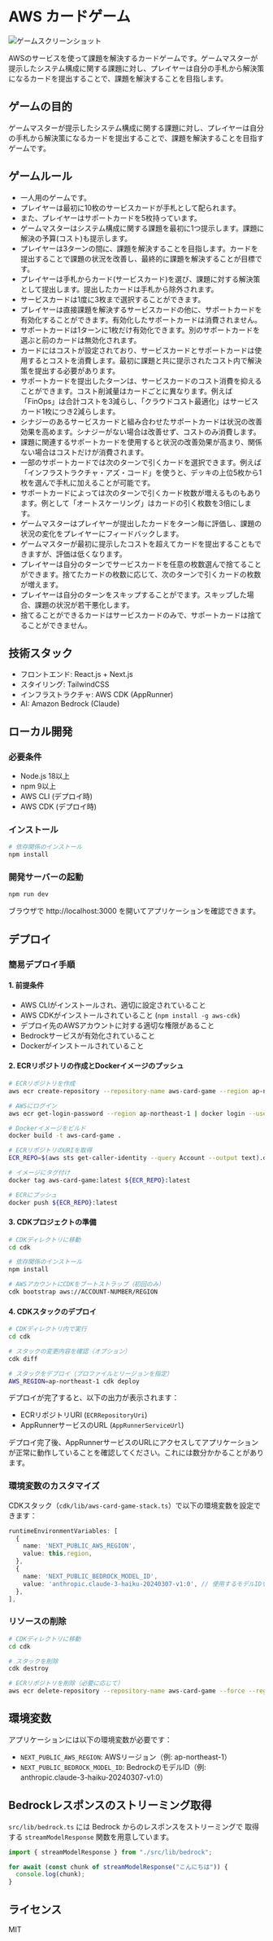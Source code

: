 # AWS カードゲーム

![ゲームスクリーンショット](public/screenshots/game-screen.png)

AWSのサービスを使って課題を解決するカードゲームです。ゲームマスターが提示したシステム構成に関する課題に対し、プレイヤーは自分の手札から解決策になるカードを提出することで、課題を解決することを目指します。

## ゲームの目的

ゲームマスターが提示したシステム構成に関する課題に対し、プレイヤーは自分の手札から解決策になるカードを提出することで、課題を解決することを目指すゲームです。

## ゲームルール

* 一人用のゲームです。
* プレイヤーは最初に10枚のサービスカードが手札として配られます。
* また、プレイヤーはサポートカードを5枚持っています。
* ゲームマスターはシステム構成に関する課題を最初に1つ提示します。課題に解決の予算(コスト)も提示します。
* プレイヤーは3ターンの間に、課題を解決することを目指します。カードを提出することで課題の状況を改善し、最終的に課題を解決することが目標です。
* プレイヤーは手札からカード(サービスカード)を選び、課題に対する解決策として提出します。提出したカードは手札から除外されます。
* サービスカードは1度に3枚まで選択することができます。
* プレイヤーは直接課題を解決するサービスカードの他に、サポートカードを有効化することができます。有効化したサポートカードは消費されません。
* サポートカードは1ターンに1枚だけ有効化できます。別のサポートカードを選ぶと前のカードは無効化されます。
* カードにはコストが設定されており、サービスカードとサポートカードは使用するとコストを消費します。最初に課題と共に提示されたコスト内で解決策を提出する必要があります。
* サポートカードを提出したターンは、サービスカードのコスト消費を抑えることができます。コスト削減量はカードごとに異なります。例えば「FinOps」は合計コストを3減らし、「クラウドコスト最適化」はサービスカード1枚につき2減らします。
* シナジーのあるサービスカードと組み合わせたサポートカードは状況の改善効果を高めます。シナジーがない場合は改善せず、コストのみ消費します。
* 課題に関連するサポートカードを使用すると状況の改善効果が高まり、関係ない場合はコストだけが消費されます。
* 一部のサポートカードでは次のターンで引くカードを選択できます。例えば「インフラストラクチャ・アズ・コード」を使うと、デッキの上位5枚から1枚を選んで手札に加えることが可能です。
* サポートカードによっては次のターンで引くカード枚数が増えるものもあります。例として「オートスケーリング」はカードの引く枚数を3倍にします。
* ゲームマスターはプレイヤーが提出したカードをターン毎に評価し、課題の状況の変化をプレイヤーにフィードバックします。
* ゲームマスターが最初に提示したコストを超えてカードを提出することもできますが、評価は低くなります。
* プレイヤーは自分のターンでサービスカードを任意の枚数選んで捨てることができます。捨てたカードの枚数に応じて、次のターンで引くカードの枚数が増えます。
* プレイヤーは自分のターンをスキップすることがでます。スキップした場合、課題の状況が若干悪化します。
* 捨てることができるカードはサービスカードのみで、サポートカードは捨てることができません。

## 技術スタック

* フロントエンド: React.js + Next.js
* スタイリング: TailwindCSS
* インフラストラクチャ: AWS CDK (AppRunner)
* AI: Amazon Bedrock (Claude)

## ローカル開発

### 必要条件

* Node.js 18以上
* npm 9以上
* AWS CLI (デプロイ時)
* AWS CDK (デプロイ時)

### インストール

```bash
# 依存関係のインストール
npm install
```

### 開発サーバーの起動

```bash
npm run dev
```

ブラウザで http://localhost:3000 を開いてアプリケーションを確認できます。

## デプロイ

### 簡易デプロイ手順

#### 1. 前提条件

* AWS CLIがインストールされ、適切に設定されていること
* AWS CDKがインストールされていること (`npm install -g aws-cdk`)
* デプロイ先のAWSアカウントに対する適切な権限があること
* Bedrockサービスが有効化されていること
* Dockerがインストールされていること

#### 2. ECRリポジトリの作成とDockerイメージのプッシュ

```bash
# ECRリポジトリを作成
aws ecr create-repository --repository-name aws-card-game --region ap-northeast-1

# AWSにログイン
aws ecr get-login-password --region ap-northeast-1 | docker login --username AWS --password-stdin $(aws sts get-caller-identity --query Account --output text).dkr.ecr.ap-northeast-1.amazonaws.com

# Dockerイメージをビルド
docker build -t aws-card-game .

# ECRリポジトリのURIを取得
ECR_REPO=$(aws sts get-caller-identity --query Account --output text).dkr.ecr.ap-northeast-1.amazonaws.com/aws-card-game

# イメージにタグ付け
docker tag aws-card-game:latest ${ECR_REPO}:latest

# ECRにプッシュ
docker push ${ECR_REPO}:latest
```

#### 3. CDKプロジェクトの準備

```bash
# CDKディレクトリに移動
cd cdk

# 依存関係のインストール
npm install

# AWSアカウントにCDKをブートストラップ（初回のみ）
cdk bootstrap aws://ACCOUNT-NUMBER/REGION
```

#### 4. CDKスタックのデプロイ

```bash
# CDKディレクトリ内で実行
cd cdk

# スタックの変更内容を確認（オプション）
cdk diff

# スタックをデプロイ（プロファイルとリージョンを指定）
AWS_REGION=ap-northeast-1 cdk deploy
```

デプロイが完了すると、以下の出力が表示されます：
- ECRリポジトリURI (`ECRRepositoryUri`)
- AppRunnerサービスのURL (`AppRunnerServiceUrl`)

デプロイ完了後、AppRunnerサービスのURLにアクセスしてアプリケーションが正常に動作していることを確認してください。これには数分かかることがあります。

### 環境変数のカスタマイズ

CDKスタック（`cdk/lib/aws-card-game-stack.ts`）で以下の環境変数を設定できます：

```typescript
runtimeEnvironmentVariables: [
  {
    name: 'NEXT_PUBLIC_AWS_REGION',
    value: this.region,
  },
  {
    name: 'NEXT_PUBLIC_BEDROCK_MODEL_ID',
    value: 'anthropic.claude-3-haiku-20240307-v1:0', // 使用するモデルIDを変更可能
  },
],
```

### リソースの削除

```bash
# CDKディレクトリに移動
cd cdk

# スタックを削除
cdk destroy

# ECRリポジトリを削除（必要に応じて）
aws ecr delete-repository --repository-name aws-card-game --force --region ap-northeast-1
```

## 環境変数

アプリケーションには以下の環境変数が必要です：

* `NEXT_PUBLIC_AWS_REGION`: AWSリージョン（例: ap-northeast-1）
* `NEXT_PUBLIC_BEDROCK_MODEL_ID`: BedrockのモデルID（例: anthropic.claude-3-haiku-20240307-v1:0）

## Bedrockレスポンスのストリーミング取得

`src/lib/bedrock.ts` には Bedrock からのレスポンスをストリーミングで
取得する `streamModelResponse` 関数を用意しています。

```ts
import { streamModelResponse } from "./src/lib/bedrock";

for await (const chunk of streamModelResponse("こんにちは")) {
  console.log(chunk);
}
```

## ライセンス

MIT
